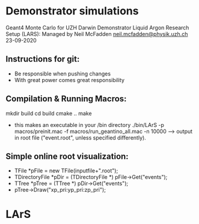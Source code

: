 # Demonstrator simulations
 Geant4 Monte Carlo for UZH Darwin Demonstrator Liquid Argon Research Setup (LARS): 
 Managed by Neil McFadden neil.mcfadden@physik.uzh.ch 23-09-2020




## Instructions for git:
- Be responsible when pushing changes
- With great power comes great responsibility

## Compilation & Running Macros:
mkdir build
cd build
cmake ..
make
- this makes an executable in your /bin directory
./bin/LArS -p macros/preinit.mac -f macros/run_geantino_all.mac -n 10000
--> output in root file ("event.root", unless specified differently). 

## Simple online root visualization: 
-  TFile *pFile = new TFile(inputfile+".root");
-  TDirectoryFile *pDir = (TDirectoryFile *) pFile->Get("events");
-  TTree *pTree = (TTree *) pDir->Get("events");
-  pTree->Draw("xp_pri:yp_pri:zp_pri");
# LArS
